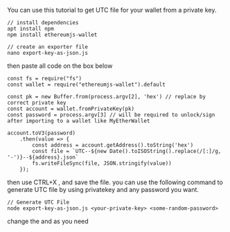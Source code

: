 
You can use this tutorial to get UTC file for your wallet from a private key.


```
// install dependencies
apt install npm
npm install ethereumjs-wallet

// create an exporter file
nano export-key-as-json.js
```

then paste all code on the box below

```
const fs = require("fs")
const wallet = require("ethereumjs-wallet").default

const pk = new Buffer.from(process.argv[2], 'hex') // replace by correct private key
const account = wallet.fromPrivateKey(pk)
const password = process.argv[3] // will be required to unlock/sign after importing to a wallet like MyEtherWallet

account.toV3(password)
    .then(value => {
        const address = account.getAddress().toString('hex')
        const file = `UTC--${new Date().toISOString().replace(/[:]/g, '-')}--${address}.json`
        fs.writeFileSync(file, JSON.stringify(value))
    });
```

then use CTRL+X , and save the file.
you can use the following command to generate UTC file by using privatekey and any password you want.

```
// Generate UTC File
node export-key-as-json.js <your-private-key> <some-random-password>
```

change the <your-private-key> and <some-random-password> as you need 
